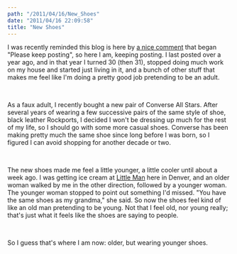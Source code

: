 ```yaml
---
path: "/2011/04/16/New_Shoes" 
date: "2011/04/16 22:09:58" 
title: "New Shoes" 
---
```

<p>I was recently reminded this blog is here by <a href="http://typewriting.org/2010/01/13/Reality/#comment-4851">a nice comment</a> that began "Please keep posting", so here I am, keeping posting. I last posted over a year ago, and in that year I turned 30 (then 31), stopped doing much work on my house and started just living in it, and a bunch of other stuff that makes me feel like I'm doing a pretty good job pretending to be an adult.</p><br><p>As a faux adult, I recently bought a new pair of Converse All Stars. After several years of wearing a few successive pairs of the same style of shoe, black leather Rockports, I decided I won't be dressing up much for the rest of my life, so I should go with some more casual shoes. Converse has been making pretty much the same shoe since long before I was born, so I figured I can avoid shopping for another decade or two.</p><br><p>The new shoes made me feel a little younger, a little cooler until about a week ago. I was getting ice cream at <a href="http://littlemanicecream.com/">Little Man</a> here in Denver, and an older woman walked by me in the other direction, followed by a younger woman. The younger woman stopped to point out something I'd missed. "You have the same shoes as my grandma," she said. So now the shoes feel kind of like an old man pretending to be young. Not that I feel old, nor young really; that's just what it feels like the shoes are saying to people.</p><br><p>So I guess that's where I am now: older, but wearing younger shoes.</p>